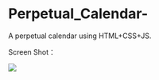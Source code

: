 # Perpetual_Calendar-
<p>A perpetual calendar using HTML+CSS+JS.</p>
<p>Screen Shot：</p>
<img src="https://github.com/QunnieKong/Perpetual_Calendar-/blob/master/Calendar.jpg?raw=true"?/>
